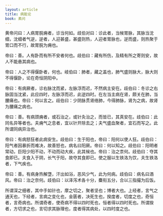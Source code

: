 ```yaml
---
layout: article
title: 病能论
book: 素问
---
```


黄帝问曰：人病胃脘痈者，诊当何如。歧伯对曰：诊此者，当候胃脉，其脉当沈细，沈细者气逆，逆者，人迎甚盛，甚盛则热，人迎者胃脉也，逆而盛，则热聚于胃口而不行，故胃脘为痈也。

帝曰：善。人有卧而有所不安者何也。歧伯曰：藏有所伤，及精有所之寄则安，故人不能悬其病也。

帝曰：人之不得偃卧者，何也。岐伯曰：肺者，藏之盖也，肺气盛则脉大，脉大则不得偃卧，论在奇恒阴阳中。

帝曰：有病厥者，诊右脉沈而紧，左脉浮而迟，不然病主安在。歧伯曰：冬诊之右脉固当沈紧，此应四时，左脉浮而迟，此逆四时。在左当主病在肾，颇关在肺，当腰痛也。帝曰：何以言之。歧伯曰：少阴脉贯肾络肺，今得肺脉，肾为之病，故肾为腰痛之病也。

帝曰：善。有病颈痈者，或石治之，或针灸治之，而皆已，其真安在。歧伯曰：此同名异等者也。夫痈气之息者，宜以针开除去之；夫气盛血聚者，宜石而写之。此所谓同病异治也。

帝曰：有病怒狂者此病安生。歧伯曰：生于阳也，帝曰：阳何以使人狂。歧伯曰：阳气者因暴折而难决，故善怒也，病名曰阳厥。帝曰：何以知之。歧伯曰：阳明者常动，巨阳少阳不动，不动而动大疾，此其候也。帝曰：治之柰何。歧伯曰：夺其食即已。夫食入于阴，长气于阳，故夺其食即已。使之服以生铁洛为饮，夫生铁洛者，下气疾也。

帝曰：善。有病身热解墯，汗出如浴，恶风少气，此为何病。歧伯曰：病名曰酒风。帝曰：治之奈何。歧伯曰：以泽泻术各十分，麋衔五分，合以三指撮为后饭。

所谓深之细者，其中手如针也，摩之切之，聚者坚也；博者大也。上经者，言气之通天也，下经者，言病之变化也，金匮者，决死生也，揆度者，切度之也，奇恒者，言奇病也。所谓奇者，使奇病不得以四时死也，恒者得以四时死也。所谓揆者，方切求之也，言切求其脉理也，度者得其病处，以四时度之也。

